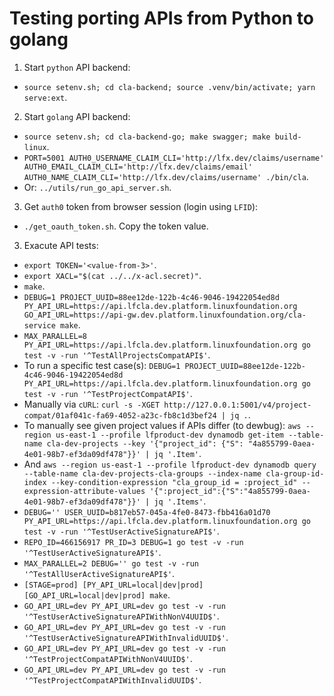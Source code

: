 # Testing porting APIs from Python to golang

1) Start `python` API backend:
- `` source setenv.sh; cd cla-backend; source .venv/bin/activate; yarn serve:ext ``.

2) Start `golang` API backend:
- `` source setenv.sh; cd cla-backend-go; make swagger; make build-linux ``.
- `` PORT=5001 AUTH0_USERNAME_CLAIM_CLI='http://lfx.dev/claims/username' AUTH0_EMAIL_CLAIM_CLI='http://lfx.dev/claims/email' AUTH0_NAME_CLAIM_CLI='http://lfx.dev/claims/username' ./bin/cla ``.
- Or: `` ../utils/run_go_api_server.sh ``.

3) Get `auth0` token from browser session (login using `LFID`):
- `` ./get_oauth_token.sh ``. Copy the token value.

3) Exacute API tests:
- `` export TOKEN='<value-from-3>' ``.
- `` export XACL="$(cat ../../x-acl.secret)" ``.
- `` make ``.
- `` DEBUG=1 PROJECT_UUID=88ee12de-122b-4c46-9046-19422054ed8d PY_API_URL=https://api.lfcla.dev.platform.linuxfoundation.org GO_API_URL=https://api-gw.dev.platform.linuxfoundation.org/cla-service make ``.
- `` MAX_PARALLEL=8 PY_API_URL=https://api.lfcla.dev.platform.linuxfoundation.org go test -v -run '^TestAllProjectsCompatAPI$' ``.
- To run a specific test case(s): `` DEBUG=1 PROJECT_UUID=88ee12de-122b-4c46-9046-19422054ed8d PY_API_URL=https://api.lfcla.dev.platform.linuxfoundation.org go test -v -run '^TestProjectCompatAPI$' ``.
- Manually via `cURL`: `` curl -s -XGET http://127.0.0.1:5001/v4/project-compat/01af041c-fa69-4052-a23c-fb8c1d3bef24 | jq . ``.
- To manually see given project values if APIs differ (to dewbug): `` aws --region us-east-1 --profile lfproduct-dev dynamodb get-item --table-name cla-dev-projects --key '{"project_id": {"S": "4a855799-0aea-4e01-98b7-ef3da09df478"}}' | jq '.Item' ``.
- And `` aws --region us-east-1 --profile lfproduct-dev dynamodb query --table-name cla-dev-projects-cla-groups --index-name cla-group-id-index --key-condition-expression "cla_group_id = :project_id" --expression-attribute-values '{":project_id":{"S":"4a855799-0aea-4e01-98b7-ef3da09df478"}}' | jq '.Items' ``.
- `` DEBUG='' USER_UUID=b817eb57-045a-4fe0-8473-fbb416a01d70 PY_API_URL=https://api.lfcla.dev.platform.linuxfoundation.org go test -v -run '^TestUserActiveSignatureAPI$' ``.
- `` REPO_ID=466156917 PR_ID=3 DEBUG=1 go test -v -run '^TestUserActiveSignatureAPI$' ``.
- `` MAX_PARALLEL=2 DEBUG='' go test -v -run '^TestAllUserActiveSignatureAPI$' ``.
- `` [STAGE=prod] [PY_API_URL=local|dev|prod] [GO_API_URL=local|dev|prod] make ``.
- `` GO_API_URL=dev PY_API_URL=dev go test -v -run '^TestUserActiveSignatureAPIWithNonV4UUID$' ``.
- `` GO_API_URL=dev PY_API_URL=dev go test -v -run '^TestUserActiveSignatureAPIWithInvalidUUID$' ``.
- `` GO_API_URL=dev PY_API_URL=dev go test -v -run '^TestProjectCompatAPIWithNonV4UUID$' ``.
- `` GO_API_URL=dev PY_API_URL=dev go test -v -run '^TestProjectCompatAPIWithInvalidUUID$' ``.
